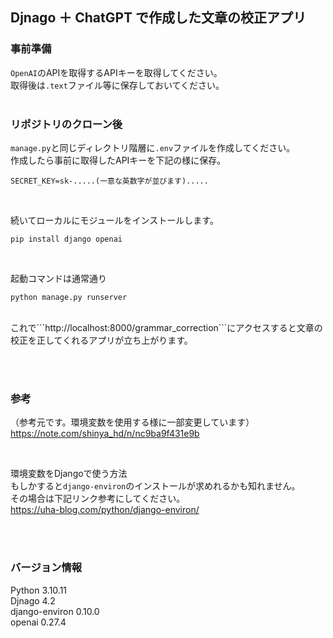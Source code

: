 ## Djnago ＋ ChatGPT で作成した文章の校正アプリ
### 事前準備
```OpenAI```のAPIを取得するAPIキーを取得してください。<br>
取得後は```.text```ファイル等に保存しておいてください。<br>
<br>

### リポジトリのクローン後
```manage.py```と同じディレクトリ階層に```.env```ファイルを作成してください。<br>
作成したら事前に取得したAPIキーを下記の様に保存。<br>
```
SECRET_KEY=sk-.....(一意な英数字が並びます).....
```
<br>

続いてローカルにモジュールをインストールします。

```
pip install django openai
```
<br>

起動コマンドは通常通り
```
python manage.py runserver
```

<br>
これで```http://localhost:8000/grammar_correction```にアクセスすると文章の校正を正してくれるアプリが立ち上がります。

<br><br>

### 参考
（参考元です。環境変数を使用する様に一部変更しています）<br>
https://note.com/shinya_hd/n/nc9ba9f431e9b

<br>

環境変数をDjangoで使う方法<br>
もしかすると```django-environ```のインストールが求めれるかも知れません。<br>
その場合は下記リンク参考にしてください。<br>
https://uha-blog.com/python/django-environ/

<br><br>

### バージョン情報
Python 3.10.11<br>
Djnago 4.2<br>
django-environ 0.10.0<br>
openai 0.27.4<br>
